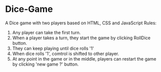 # Dice-Game
A Dice game with two players based on HTML, CSS and JavaScript
Rules:

1. Any player can take the first turn.
2. When a player takes a turn, they start the game by clicking RollDice button.
3. They can keep playing until dice rolls '1'
4. When dice rolls '1', comtrol is shifted to other player.
5. At any point in the game or in the middle, players can restart the game by clicking 'new game ?' button.
